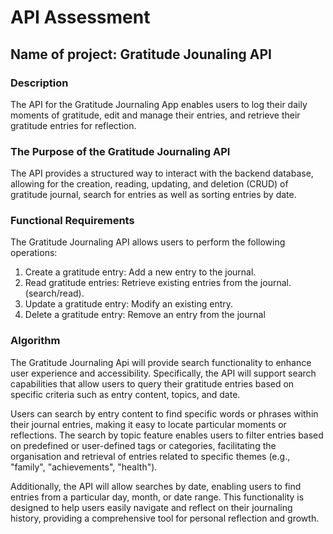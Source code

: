 # API Assessment 
## Name of project: Gratitude Jounaling API 
### Description
The API for the Gratitude Journaling App enables users to log their daily moments of gratitude, edit and manage their entries, and retrieve their gratitude entries for reflection.  

 ### The Purpose of the Gratitude Journaling API
The API provides a structured way to interact with the backend database, allowing for the creation, reading, updating, and deletion (CRUD) of gratitude journal, search for entries as well as sorting entries by date. 

### Functional Requirements 
 The Gratitude Journaling API allows users to perform the following operations:
  
  1. Create a gratitude entry: Add a new entry to the journal.
  2. Read gratitude entries: Retrieve existing entries from the journal.(search/read).
  3. Update a gratitude entry: Modify an existing entry.
  4. Delete a gratitude entry: Remove an entry from the journal
 
### Algorithm
The Gratitude Journaling Api will provide search functionality to enhance user experience and accessibility. Specifically, the API will support search capabilities that allow users to query their gratitude entries based on specific criteria such as entry content, topics, and date. 

Users can search by entry content to find specific words or phrases within their journal entries, making it easy to locate particular moments or reflections. The search by topic feature enables users to filter entries based on predefined or user-defined tags or categories, facilitating the organisation and retrieval of entries related to specific themes (e.g., "family", "achievements", "health"). 

Additionally, the API will allow searches by date, enabling users to find entries from a particular day, month, or date range. This functionality is designed to help users easily navigate and reflect on their journaling history, providing a comprehensive tool for personal reflection and growth.
